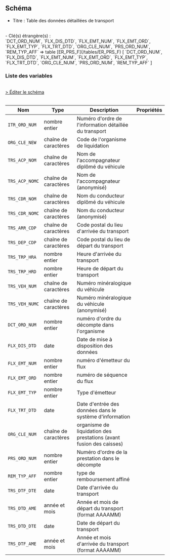 ## Schéma

- Titre : Table des données détaillées de transport
<br />
- Clé(s) étrangère(s) : <br />
`DCT_ORD_NUM`, `FLX_DIS_DTD`, `FLX_EMT_NUM`, `FLX_EMT_ORD`, `FLX_EMT_TYP`, `FLX_TRT_DTD`, `ORG_CLE_NUM`, `PRS_ORD_NUM`, `REM_TYP_AFF` => table [ER_PRS_F](/tables/ER_PRS_F) [ `DCT_ORD_NUM`, `FLX_DIS_DTD`, `FLX_EMT_NUM`, `FLX_EMT_ORD`, `FLX_EMT_TYP`, `FLX_TRT_DTD`, `ORG_CLE_NUM`, `PRS_ORD_NUM`, `REM_TYP_AFF` ]<br />

### Liste des variables
<br />
<div>
    <a href="https://gitlab.com/healthdatahub/schema-snds/edit/master/schemas/DCIR/ER_TRS_F.json"  
    arget="_blank" rel="noopener noreferrer">> Éditer le schéma</a>
    <OutboundLink />
</div>
<br />

Nom|Type|Description|Propriétés
-|-|-|-
`ITR_ORD_NUM`|nombre entier|Numéro d&#x27;ordre de l&#x27;information détaillée du transport||
`ORG_CLE_NEW`|chaîne de caractères|Code de l&#x27;organisme de liquidation||
`TRS_ACP_NOM`|chaîne de caractères|Nom de l&#x27;accompagnateur diplômé du véhicule||
`TRS_ACP_NOMC`|chaîne de caractères|Nom de l&#x27;accompagnateur (anonymisé)||
`TRS_CDR_NOM`|chaîne de caractères|Nom du conducteur diplômé du véhicule||
`TRS_CDR_NOMC`|chaîne de caractères|Nom du conducteur (anonymisé)||
`TRS_ARR_CDP`|chaîne de caractères|Code postal du lieu d&#x27;arrivée du transport||
`TRS_DEP_CDP`|chaîne de caractères|Code postal du lieu de départ du transport||
`TRS_TRP_HRA`|nombre entier|Heure d&#x27;arrivée du transport||
`TRS_TRP_HRD`|nombre entier|Heure de départ du transport||
`TRS_VEH_NUM`|chaîne de caractères|Numéro minéralogique du véhicule||
`TRS_VEH_NUMC`|chaîne de caractères|Numéro minéralogique du véhicule (anonymisé)||
`DCT_ORD_NUM`|nombre entier|numéro d&#x27;ordre du décompte dans l&#x27;organisme||
`FLX_DIS_DTD`|date|Date de mise à disposition des données||
`FLX_EMT_NUM`|nombre entier|numéro d&#x27;émetteur du flux||
`FLX_EMT_ORD`|nombre entier|numéro de séquence du flux||
`FLX_EMT_TYP`|nombre entier|Type d&#x27;émetteur||
`FLX_TRT_DTD`|date|Date d&#x27;entrée des données dans le système d&#x27;information||
`ORG_CLE_NUM`|chaîne de caractères|organisme de liquidation des prestations (avant fusion des caisses)||
`PRS_ORD_NUM`|nombre entier|Numéro d&#x27;ordre de la prestation dans le décompte||
`REM_TYP_AFF`|nombre entier|type de remboursement affiné||
`TRS_DTF_DTE`|date|Date d&#x27;arrivée du transport||
`TRS_DTD_AME`|année et mois|Année et mois de départ du transport (format AAAAMM)||
`TRS_DTD_DTE`|date|Date de départ du transport||
`TRS_DTF_AME`|année et mois|Année et mois d&#x27;arrivée du transport (format AAAAMM)||


